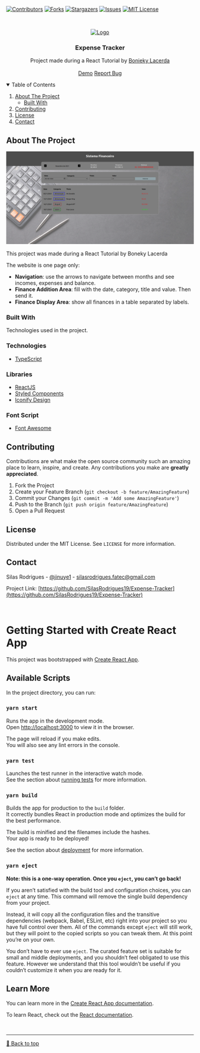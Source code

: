 [![Contributors][contributors-shield]][contributors-url]
[![Forks][forks-shield]][forks-url]
[![Stargazers][stars-shield]][stars-url]
[![Issues][issues-shield]][issues-url]
[![MIT License][license-shield]][license-url]


<!-- PROJECT LOGO -->
<br />
<p align="center">
  <a href="https://github.com/SilasRodrigues19/Expense-Tracker">
    <img src="https://appmasters.io/static/react-47ce6e77f039020ee2e76a10c1e988e9.png" alt="Logo" width="80" height="80">
  </a>

  <h3 align="center">Expense Tracker</h3>

  <p align="center">
    Project made during a React Tutorial by <a href="https://www.youtube.com/watch?v=4GB6oixcDEo&list=PL_kvSTSEFm2CwHCtvTk0llGDvM0L2jx3O">Bonieky Lacerda</a>
    <br />
    <br />
    <a href="https://photo-gallery-two.vercel.app/">Demo</a>
    <a href="https://github.com/SilasRodrigues19/Expense-Tracker/issues">Report Bug</a>
  </p>
</p>

<!-- TABLE OF CONTENTS -->
<details open="open">
  <summary>Table of Contents</summary>
  <ol>
    <li>
      <a href="#about-the-project">About The Project</a>
      <ul>
        <li><a href="#built-with">Built With</a></li>
      </ul>
    </li>
    <li><a href="#contributing">Contributing</a></li>
    <li><a href="#license">License</a></li>
    <li><a href="#contact">Contact</a></li>
  </ol>
</details>

<!-- ABOUT THE PROJECT -->
## About The Project

[![Preview][product-screenshot]](https://github.com/SilasRodrigues19/Expense-Tracker/blob/main/public/preview.png?raw=true)

This project was made during a React Tutorial by Boneky Lacerda

The website is one page only:
* **Navigation**: use the arrows to navigate between months and see incomes, expenses and balance.
* **Finance Addition Area**: fill with the date, category, title and value. Then send it.
* **Finance Display Area**: show all finances in a table separated by labels.
### Built With

Technologies used in the project.

### Technologies
* [TypeScript](https://www.typescriptlang.org/)

### Libraries
* [ReactJS](https://pt-br.reactjs.org/)
* [Styled Components](https://styled-components.com/)
* [Iconify Design](https://iconify.design/)

### Font Script
* [Font Awesome](https://fontawesome.com)

<!-- CONTRIBUTING -->
## Contributing

Contributions are what make the open source community such an amazing place to learn, inspire, and create. Any contributions you make are **greatly appreciated**.

1. Fork the Project
2. Create your Feature Branch (`git checkout -b feature/AmazingFeature`)
3. Commit your Changes (`git commit -m 'Add some AmazingFeature'`)
4. Push to the Branch (`git push origin feature/AmazingFeature`)
5. Open a Pull Request


<!-- LICENSE -->
## License

Distributed under the MIT License. See `LICENSE` for more information.


<!-- CONTACT -->
## Contact

Silas Rodrigues - [@jinuye1](https://twitter.com/jinuye1) - silasrodrigues.fatec@gmail.com

Project Link: [https://github.com/SilasRodrigues19/Expense-Tracker](https://github.com/SilasRodrigues19/Expense-Tracker) <br>



<!-- MARKDOWN LINKS & IMAGES -->
<!-- https://www.markdownguide.org/basic-syntax/#reference-style-links -->
[contributors-shield]: https://img.shields.io/github/contributors/SilasRodrigues19/Expense-Tracker.svg?style=for-the-badge
[contributors-url]: https://github.com/SilasRodrigues19/Expense-Tracker/graphs/contributors
[forks-shield]: https://img.shields.io/github/forks/SilasRodrigues19/Expense-Tracker.svg?style=for-the-badge
[forks-url]: https://github.com/SilasRodrigues19/Expense-Tracker/network/members
[stars-shield]: https://img.shields.io/github/stars/SilasRodrigues19/Expense-Tracker.svg?style=for-the-badge
[stars-url]: https://github.com/SilasRodrigues19/Expense-Tracker/stargazers
[issues-shield]: https://img.shields.io/github/issues/SilasRodrigues19/Expense-Tracker.svg?style=for-the-badge
[issues-url]: https://github.com/SilasRodrigues19/Expense-Tracker/issues
[license-shield]: https://img.shields.io/github/license/SilasRodrigues19/Expense-Tracker.svg?style=for-the-badge
[license-url]: https://github.com/SilasRodrigues19/Expense-Tracker/blob/master/LICENSE
[product-screenshot]: https://github.com/SilasRodrigues19/Expense-Tracker/blob/main/public/preview.png?raw=true
[license-url]: https://github.com/SilasRodrigues19/Expense-Tracker/blob/master/LICENSE

<br>

# Getting Started with Create React App

This project was bootstrapped with [Create React App](https://github.com/facebook/create-react-app).

## Available Scripts

In the project directory, you can run:

### `yarn start`

Runs the app in the development mode.\
Open [http://localhost:3000](http://localhost:3000) to view it in the browser.

The page will reload if you make edits.\
You will also see any lint errors in the console.

### `yarn test`

Launches the test runner in the interactive watch mode.\
See the section about [running tests](https://facebook.github.io/create-react-app/docs/running-tests) for more information.

### `yarn build`

Builds the app for production to the `build` folder.\
It correctly bundles React in production mode and optimizes the build for the best performance.

The build is minified and the filenames include the hashes.\
Your app is ready to be deployed!

See the section about [deployment](https://facebook.github.io/create-react-app/docs/deployment) for more information.

### `yarn eject`

**Note: this is a one-way operation. Once you `eject`, you can’t go back!**

If you aren’t satisfied with the build tool and configuration choices, you can `eject` at any time. This command will remove the single build dependency from your project.

Instead, it will copy all the configuration files and the transitive dependencies (webpack, Babel, ESLint, etc) right into your project so you have full control over them. All of the commands except `eject` will still work, but they will point to the copied scripts so you can tweak them. At this point you’re on your own.

You don’t have to ever use `eject`. The curated feature set is suitable for small and middle deployments, and you shouldn’t feel obligated to use this feature. However we understand that this tool wouldn’t be useful if you couldn’t customize it when you are ready for it.

## Learn More

You can learn more in the [Create React App documentation](https://facebook.github.io/create-react-app/docs/getting-started).

To learn React, check out the [React documentation](https://reactjs.org/).

<br><hr>
[🔼 Back to top](#Expense-Tracker)